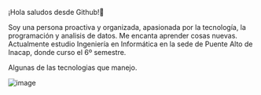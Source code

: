 ¡Hola saludos desde Github!👋 

Soy una persona proactiva y organizada, apasionada por la tecnología, la programación y analisis de datos. Me encanta aprender cosas nuevas. Actualmente estudio Ingeniería en Informática en la sede de Puente Alto de Inacap, donde curso el 6º semestre.

Algunas de las tecnologias que manejo.
				
				
				
				
				
				
				
				
![image](https://github.com/RonnieMoya/RonnieMoya/assets/155922807/74dbc553-5b25-4b01-a53d-4a78fff193e7)
				



